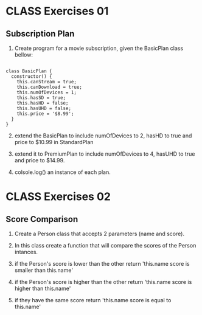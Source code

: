 # CLASS Exercises 01
## Subscription Plan

1. Create program for a movie subscription, given the BasicPlan class bellow:

<pre><code>
class BasicPlan {
  constructor() {
    this.canStream = true;
    this.canDownload = true;
    this.numOfDevices = 1;
    this.hasSD = true;
    this.hasHD = false;
    this.hasUHD = false;
    this.price = '$8.99';
  }
}
</code></pre>

2. extend the BasicPlan to include numOfDevices to 2, hasHD to true and price to $10.99 in StandardPlan

3. extend it to PremiumPlan to include numOfDevices to 4, hasUHD to true and price to $14.99.

4. colsole.log() an instance of each plan.


# CLASS Exercises 02
## Score Comparison

1. Create a Person class that accepts 2 parameters (name and score).

2. In this class create a function that will compare the scores of the Person intances.

3. if the Person's score is lower than the other return 'this.name score is smaller than this.name'

4. if the Person's score is higher than the other return 'this.name score is higher than this.name'

5. if they have the same score return 'this.name score is equal to this.name'
